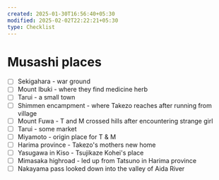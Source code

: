 ```yaml
---
created: 2025-01-30T16:56:40+05:30
modified: 2025-02-02T22:22:21+05:30
type: Checklist
---
```


# Musashi places

- [ ] Sekigahara - war ground
- [ ] Mount Ibuki - where they find medicine herb
- [ ] Tarui - a small town
- [ ] Shimmen encampment - where Takezo reaches after running from village
- [ ] Mount Fuwa - T and M crossed hills after encountering strange girl
- [ ] Tarui - some market
- [ ] Miyamoto - origin place for T & M
- [ ] Harima province - Takezo's mothers new home
- [ ] Yasugawa in Kiso - Tsujikaze Kohei's place
- [ ] Mimasaka highroad - led up from Tatsuno in Harima province
- [ ] Nakayama pass looked down into the valley of Aida River
